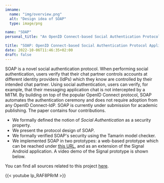 ```yaml
---
imname:
  name: "img/overview.png"
  alt: "Design idea of SOAP"
  type: image/png

name: "SOAP"
personal_title: "An OpenID Connect-based Social Authentication Protocol Applied to Messaging Applications"

title: "SOAP: OpenID Connect-based Social Authentication Protocol Applied to Messaging Applications"
date: 2022-10-06T11:46:35+02:00
draft: false
---
```


SOAP is a novel social authentication protocol.
When performing social authentication, users verify that their chat partner controls accounts at different identity providers (IdPs) which they know are controlled by their intended chat partner.
Using social authentication, users can verify, for example, that their messaging application chat is not intercepted by a MITM.
By building on top of the popular OpenID Connect protocol, SOAP automates the authentication ceremony and does not require adoption from any OpenID Connect-IdP.
SOAP is currently under submission for academic publishing.
The paper contains four contributions.

* We formally defined the notion of *Social Authentication* as a security property.
* We present the protocol design of SOAP.
* We formally verified SOAP's security using the Tamarin model checker.
* We implemented SOAP in two prototypes: a web-based prototype which can be reached under [this URL](https://soap-proto.net), and as an extension of the Signal Android application.
A video demo of the Signal prototype is shown below.

You can find all sources related to this project [here](/sources).

{{< youtube Ip_RAF8PRrM >}}
